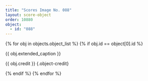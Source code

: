 ```yaml
---
title: "Scores Image No. 088"
layout: score-object
order: 10880
object:
  - id: "088"
---
```


{% for obj in objects.object_list %}
{% if obj.id == object[0].id %}

{{ obj.extended_caption }}

{{ obj.credit }} {.object-credit}

{% endif %}
{% endfor %}
